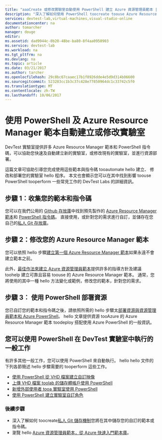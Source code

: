 ```yaml
---
title: "aaaCreate 或修改實驗室自動使用 PowerShell 建立 Azure 資源管理員範本 |Microsoft 文件"
description: "深入了解如何使用 PowerShell toocreate toouse Azure Resource Manager 範本或修改自動 DevTest 實驗室的實驗室"
services: devtest-lab,virtual-machines,visual-studio-online
documentationcenter: na
author: tomarcher
manager: douge
editor: 
ms.assetid: dad9944c-0b20-48be-ba80-8f4aa0950903
ms.service: devtest-lab
ms.workload: na
ms.tgt_pltfrm: na
ms.devlang: na
ms.topic: article
ms.date: 03/21/2017
ms.author: tarcher
ms.openlocfilehash: 29c8bc67caaec17b1f8926dde4e5d9d314b06600
ms.sourcegitcommit: 523283cc1b3c37c428e77850964dc1c33742c5f0
ms.translationtype: MT
ms.contentlocale: zh-TW
ms.lasthandoff: 10/06/2017
---
```

# <a name="create-or-modify-labs-automatically-using-azure-resource-manager-templates-and-powershell"></a>使用 PowerShell 及 Azure Resource Manager 範本自動建立或修改實驗室

DevTest 實驗室提供許多 Azure Resource Manager 範本和 PowerShell 指令碼，可以協助您快速及自動建立新的實驗室，或修改現有的實驗室，並進行資源部署。

這篇文章可協助引導您完成使用這些範本與指令碼 tooautomate hello 建立、 修改和部署您的實驗室 hello 程序。 本文也會顯示您可以在其中找到影響 toouse PowerShell tooperform 一些常見工作的 DevTest Labs 的詳細資訊。

## <a name="step-1-gather-your-templates-and-scripts"></a>步驟 1︰收集您的範本和指令碼
您可以在我們公用的 [Github 存放庫](https://github.com/Azure/azure-devtestlab)中找到預先製作的 [Azure Resource Manager 範本](https://github.com/Azure/azure-devtestlab/tree/master/ARMTemplates)和 [PowerShell 指令碼](https://github.com/Azure/azure-devtestlab/tree/master/Scripts)。 直接使用，或針對您的需求進行自訂，並儲存在您自己的[私人 Git 存放庫](devtest-lab-add-artifact-repo.md)。 

## <a name="step-2-modify-your-azure-resource-manager-template"></a>步驟 2：修改您的 Azure Resource Manager 範本
您可以依照 hello 步驟[建立第一個 Azure Resource Manager 範本](https://docs.microsoft.com/en-us/azure/azure-resource-manager/resource-manager-create-first-template)如果永遠不會建立範本之前。

此外，[最佳作法來建立 Azure 資源管理員範本](https://docs.microsoft.com/azure/azure-resource-manager/resource-manager-template-best-practices)提供許多的指導方針及建議 toohelp 建立可靠且容易 toouse 的 Azure Resource Manager 範本。 通常，您將使用的其中一種 hello 方法變化或範例，修改您的範本，針對您的需求。

## <a name="step-3-deploy-resources-with-powershell"></a>步驟 3︰ 使用 PowerShell 部署資源
您已自訂您的範本和指令碼之後，請依照所需的 hello 步驟太[部署資源與資源管理員範本和 Azure PowerShell](https://docs.microsoft.com/azure/azure-resource-manager/resource-group-template-deploy)。 hello 文章提供資源 tooAzure 的 Azure Resource Manager 範本 toodeploy 搭配使用 Azure PowerShell 的一般資訊。


## <a name="common-tasks-you-can-perform-in-devtest-labs-using-powershell"></a>您可以使用 PowerShell 在 DevTest 實驗室中執行的一般工作
有許多其他一般工作，您可以使用 PowerShell 來自動執行。 hello hello 文件的下列各節簡述 hello 步驟需要的 tooperform 這些工作。

* [使用 PowerShell 從 VHD 檔案建立自訂映像](devtest-lab-create-custom-image-from-vhd-using-powershell.md)
* [上傳 VHD 檔案 toolab 的儲存體帳戶使用 PowerShell](devtest-lab-upload-vhd-using-powershell.md)
* [新增外部使用者 tooa 實驗室使用 PowerShell](devtest-lab-add-devtest-user.md#add-an-external-user-to-a-lab-using-powershell)
* [使用 PowerShell 建立實驗室自訂角色](devtest-lab-grant-user-permissions-to-specific-lab-policies.md#creating-a-lab-custom-role-using-powershell)

### <a name="next-steps"></a>後續步驟
* 深入了解如何 toocreate[私人 Git 儲存機制](devtest-lab-add-artifact-repo.md)您將在其中儲存您的自訂的範本或指令碼。
* 瀏覽 hello [Azure 資源管理員範本，從 Azure 快速入門範本庫](https://github.com/Azure/azure-quickstart-templates)。
